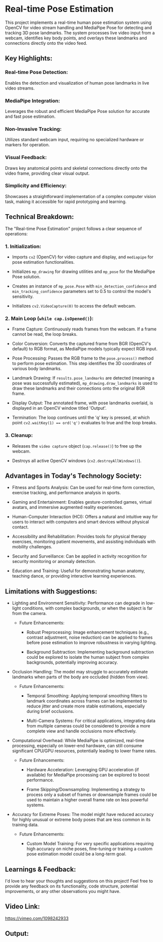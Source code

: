 # Real-time Pose Estimation

This project implements a real-time human pose estimation system using OpenCV for video stream handling and MediaPipe Pose for detecting and tracking 3D pose landmarks. The system processes live video input from a webcam, identifies key body points, and overlays these landmarks and connections directly onto the video feed.


## Key Highlights:

### Real-time Pose Detection:
Enables the detection and visualization of human pose landmarks in live video streams.

### MediaPipe Integration:
Leverages the robust and efficient MediaPipe Pose solution for accurate and fast pose estimation.

### Non-Invasive Tracking:
Utilizes standard webcam input, requiring no specialized hardware or markers for operation.

### Visual Feedback:
Draws key anatomical points and skeletal connections directly onto the video frame, providing clear visual output.

### Simplicity and Efficiency:
Showcases a straightforward implementation of a complex computer vision task, making it accessible for rapid prototyping and learning.

## Technical Breakdown:
The "Real-time Pose Estimation" project follows a clear sequence of operations:

### 1. Initialization:

* Imports `cv2` (OpenCV) for video capture and display, and `mediapipe` for pose estimation functionalities.

* Initializes `mp_drawing` for drawing utilities and `mp_pose` for the MediaPipe Pose solution.

* Creates an instance of `mp_pose.Pose` with `min_detection_confidence` and `min_tracking_confidence` parameters set to 0.5 to control the model's sensitivity.

* Initializes `cv2.VideoCapture(0)` to access the default webcam.

### 2. Main Loop (`while cap.isOpened()`):

* Frame Capture: Continuously reads frames from the webcam. If a frame cannot be read, the loop breaks.

* Color Conversion: Converts the captured frame from BGR (OpenCV's default) to RGB format, as MediaPipe models typically expect RGB input.

* Pose Processing: Passes the RGB frame to the `pose.process()` method to perform pose estimation. This step identifies the 3D coordinates of various body landmarks.

* Landmark Drawing: If `results.pose_landmarks` are detected (meaning a pose was successfully estimated), `mp_drawing.draw_landmarks` is used to draw these landmarks and their connections onto the original BGR frame.

* Display Output: The annotated frame, with pose landmarks overlaid, is displayed in an OpenCV window titled 'Output'.

* Termination: The loop continues until the 'q' key is pressed, at which point `cv2.waitKey(1) == ord('q')` evaluates to true and the loop breaks.

### 3. Cleanup:
* Releases the `video capture` object (`cap.release()`) to free up the webcam.

* Destroys all active OpenCV windows (`cv2.destroyAllWindows()`).

## Advantages in Today's Technology Society:
* Fitness and Sports Analysis: Can be used for real-time form correction, exercise tracking, and performance analysis in sports.

* Gaming and Entertainment: Enables gesture-controlled games, virtual avatars, and immersive augmented reality experiences.

* Human-Computer Interaction (HCI): Offers a natural and intuitive way for users to interact with computers and smart devices without physical contact.

* Accessibility and Rehabilitation: Provides tools for physical therapy exercises, monitoring patient movements, and assisting individuals with mobility challenges.

* Security and Surveillance: Can be applied in activity recognition for security monitoring or anomaly detection.

* Education and Training: Useful for demonstrating human anatomy, teaching dance, or providing interactive learning experiences.

## Limitations with Suggestions:
* Lighting and Environment Sensitivity: Performance can degrade in low-light conditions, with complex backgrounds, or when the subject is far from the camera.

  * Future Enhancements:

    * Robust Preprocessing: Image enhancement techniques (e.g., contrast adjustment, noise reduction) can be applied to frames before pose estimation to improve robustness in varying lighting.

    * Background Subtraction: Implementing background subtraction could be explored to isolate the human subject from complex backgrounds, potentially improving accuracy.

* Occlusion Handling: The model may struggle to accurately estimate landmarks when parts of the body are occluded (hidden from view).

  * Future Enhancements:

    * Temporal Smoothing: Applying temporal smoothing filters to landmark coordinates across frames can be implemented to reduce jitter and create more stable estimations, especially during brief occlusions.

    * Multi-Camera Systems: For critical applications, integrating data from multiple cameras could be considered to provide a more complete view and handle occlusions more effectively.

* Computational Overhead: While MediaPipe is optimized, real-time processing, especially on lower-end hardware, can still consume significant CPU/GPU resources, potentially leading to lower frame rates.

  * Future Enhancements:

    * Hardware Acceleration: Leveraging GPU acceleration (if available) for MediaPipe processing can be explored to boost performance.

    * Frame Skipping/Downsampling: Implementing a strategy to process only a subset of frames or downsample frames could be used to maintain a higher overall frame rate on less powerful systems.

* Accuracy for Extreme Poses: The model might have reduced accuracy for highly unusual or extreme body poses that are less common in its training data.

  * Future Enhancements:

    * Custom Model Training: For very specific applications requiring high accuracy on niche poses, fine-tuning or training a custom pose estimation model could be a long-term goal.

## Learnings & Feedback:
I'd love to hear your thoughts and suggestions on this project! Feel free to provide any feedback on its functionality, code structure, potential improvements, or any other observations you might have.

## Video Link:
https://vimeo.com/1098242933

## Output:

